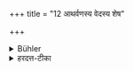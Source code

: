 +++
title = "12 आथर्वणस्य वेदस्य शेष"

+++

<details><summary>Bühler</summary>

12. They declare, that (this knowledge) is a supplement of the Atharva-Veda.
</details>

<details><summary>हरदत्त-टीका</summary>

## सूत्रम्
आथर्वणस्य वेदस्य शेष इत्युपदिशन्ति ॥ १२ ॥  
## टिप्पनी
अथर्वणा प्रोक्तमधीयते ये ते आथर्वणिकाः । वसन्तादिभ्यष्ठक् । तेषां समाम्नायः । "आथर्वणिकस्येकलोपश्च" आथर्वणः । तस्य वेदस्य शेष इत्युपदिशन्ति धर्मज्ञाः-या विद्या स्त्रीषु शूद्रेषु चेति ॥ १२॥
</details>
